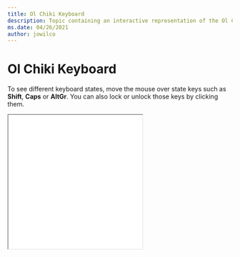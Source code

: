 ```yaml
--- 
title: Ol Chiki Keyboard 
description: Topic containing an interactive representation of the Ol Chiki Keyboard 
ms.date: 04/26/2021 
author: jowilco 
--- 
```

 
# Ol Chiki Keyboard 
 
To see different keyboard states, move the mouse over state keys such as **Shift**, **Caps** or **AltGr**. You can also lock or unlock those keys by clicking them. 
 
<iframe src="kbdolch.html" height="300"></iframe> 
